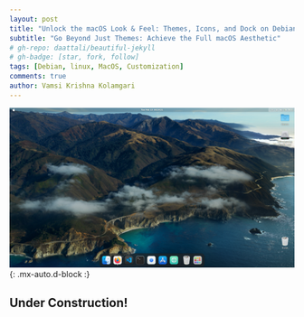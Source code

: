 ```yaml
---
layout: post
title: "Unlock the macOS Look & Feel: Themes, Icons, and Dock on Debian"
subtitle: "Go Beyond Just Themes: Achieve the Full macOS Aesthetic"
# gh-repo: daattali/beautiful-jekyll
# gh-badge: [star, fork, follow]
tags: [Debian, linux, MacOS, Customization]
comments: true
author: Vamsi Krishna Kolamgari
---
```


![Crepe](assets/img/HomePage.png){: .mx-auto.d-block :}

## Under Construction!